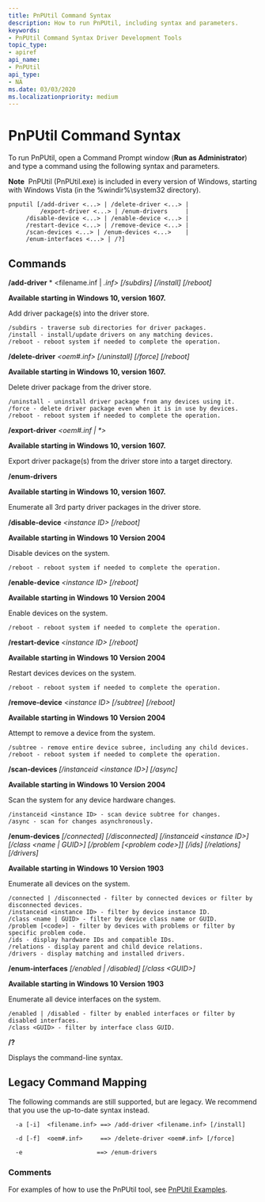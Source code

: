 ```yaml
---
title: PnPUtil Command Syntax
description: How to run PnPUtil, including syntax and parameters. 
keywords:
- PnPUtil Command Syntax Driver Development Tools
topic_type:
- apiref
api_name:
- PnPUtil
api_type:
- NA
ms.date: 03/03/2020
ms.localizationpriority: medium
---
```


# PnPUtil Command Syntax


To run PnPUtil, open a Command Prompt window (**Run as Administrator**) and type a command using the following syntax and parameters.

**Note**  PnPUtil (PnPUtil.exe) is included in every version of Windows, starting with Windows Vista (in the %windir%\\system32 directory).

 

```
pnputil [/add-driver <...> | /delete-driver <...> |
         /export-driver <...> | /enum-drivers     |
	 /disable-device <...> | /enable-device <...> |
	 /restart-device <...> | /remove-device <...> | 
	 /scan-devices <...> | /enum-devices <...>    |
	 /enum-interfaces <...> | /?]
```

## Commands

 **/add-driver** * <filename.inf | *.inf> [/subdirs] [/install] [/reboot]*

**Available starting in Windows 10, version 1607.**

Add driver package(s) into the driver store.  
```
/subdirs - traverse sub directories for driver packages.  
/install - install/update drivers on any matching devices.  
/reboot - reboot system if needed to complete the operation.  
```

**/delete-driver** *<oem#.inf> [/uninstall] [/force] [/reboot]*

**Available starting in Windows 10, version 1607.**

Delete driver package from the driver store.  

```
/uninstall - uninstall driver package from any devices using it.  
/force - delete driver package even when it is in use by devices.  
/reboot - reboot system if needed to complete the operation.  
```

**/export-driver** <em><oem#.inf | *> <target directory></em>

**Available starting in Windows 10, version 1607.**

Export driver package(s) from the driver store into a target directory.

**/enum-drivers**

**Available starting in Windows 10, version 1607.**

Enumerate all 3rd party driver packages in the driver store.

**/disable-device** <em>\<instance ID\> [/reboot]</em>

**Available starting in Windows 10 Version 2004**

Disable devices on the system. 

```
/reboot - reboot system if needed to complete the operation.
```

**/enable-device** *\<instance ID\> [/reboot]*

**Available starting in Windows 10 Version 2004**

Enable devices on the system.  

```
/reboot - reboot system if needed to complete the operation.
```

**/restart-device** *\<instance ID\> [/reboot]*

**Available starting in Windows 10 Version 2004**

Restart devices devices on the system. 

```
/reboot - reboot system if needed to complete the operation.
```

**/remove-device** *\<instance ID\> [/subtree] [/reboot]*

**Available starting in Windows 10 Version 2004**

Attempt to remove a device from the system. 

```
/subtree - remove entire device subree, including any child devices.
/reboot - reboot system if needed to complete the operation.
```

**/scan-devices** *[/instanceid \<instance ID\>] [/async]*

**Available starting in Windows 10 Version 2004**

Scan the system for any device hardware changes. 

```
/instanceid <instance ID> - scan device subtree for changes.
/async - scan for changes asynchronously.
```
**/enum-devices** *[/connected] [/disconnected] [/instanceid \<instance ID\>] [/class <name | GUID>] [/problem [\<problem code\>]] [/ids] [/relations] [/drivers]*

**Available starting in Windows 10 Version 1903**

Enumerate all devices on the system.

```
/connected | /disconnected - filter by connected devices or filter by disconnected devices.
/instanceid <instance ID> - filter by device instance ID.
/class <name | GUID> - filter by device class name or GUID.
/problem [<code>] - filter by devices with problems or filter by specific problem code.
/ids - display hardware IDs and compatible IDs.
/relations - display parent and child device relations.
/drivers - display matching and installed drivers.
```

**/enum-interfaces** *[/enabled | /disabled] [/class \<GUID\>]*

**Available starting in Windows 10 Version 1903**

Enumerate all device interfaces on the system.

```
/enabled | /disabled - filter by enabled interfaces or filter by disabled interfaces.
/class <GUID> - filter by interface class GUID.
```

**/?**

Displays the command-line syntax.

## Legacy Command Mapping

The following commands are still supported, but are legacy.  We recommend that you use the up-to-date syntax instead.

```
  -a [-i]  <filename.inf> ==> /add-driver <filename.inf> [/install]

  -d [-f]  <oem#.inf>     ==> /delete-driver <oem#.inf> [/force]

  -e                     ==> /enum-drivers
```
 

###  Comments



For examples of how to use the PnPUtil tool, see [PnPUtil Examples](pnputil-examples.md).

 

 





